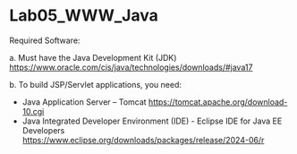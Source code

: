 # Lab05_WWW_Java

Required Software:

a. Must have the Java Development Kit (JDK)
https://www.oracle.com/cis/java/technologies/downloads/#java17

b. To build JSP/Servlet applications, you need:
- Java Application Server – Tomcat
https://tomcat.apache.org/download-10.cgi
- Java Integrated Developer Environment (IDE) - Eclipse IDE for Java EE Developers
https://www.eclipse.org/downloads/packages/release/2024-06/r
